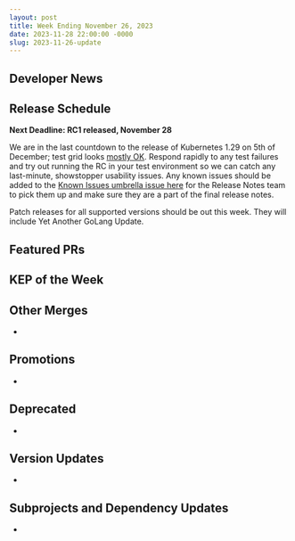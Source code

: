 ```yaml
---
layout: post
title: Week Ending November 26, 2023
date: 2023-11-28 22:00:00 -0000
slug: 2023-11-26-update
---
```


## Developer News


## Release Schedule

**Next Deadline: RC1 released, November 28**


We are in the last countdown to the release of Kubernetes 1.29 on 5th of December; test grid looks [mostly OK](https://testgrid.k8s.io/sig-release-1.29-blocking). Respond rapidly to any test failures and try out running the RC in your test environment so we can catch any last-minute, showstopper usability issues. Any known issues should be added to the [Known Issues umbrella issue here](https://github.com/kubernetes/kubernetes/issues/121886) for the Release Notes team to pick them up and make sure they are a part of the final release notes.

Patch releases for all supported versions should be out this week. They will include Yet Another GoLang Update.

## Featured PRs


## KEP of the Week


## Other Merges

*

## Promotions

*

## Deprecated

*

## Version Updates

*

## Subprojects and Dependency Updates

*
